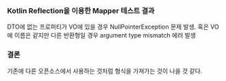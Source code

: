 ### Kotlin Reflection을 이용한 Mapper 테스트 결과
DTO에 없는 프로퍼티가 VO에 있을 경우 NullPointerException 문제 발생.
혹은 VO에 이름은 같지만 다른 반환형일 경우 argument type mismatch 에러 발생

### 결론
기존에 다른 오픈소스에서 사용하는 것처럼 형식을 가져가는 것이 나을 것 같다.